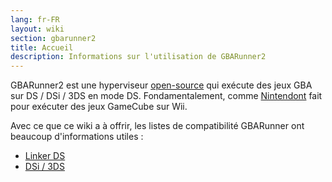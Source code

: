 ```yaml
---
lang: fr-FR
layout: wiki
section: gbarunner2
title: Accueil
description: Informations sur l'utilisation de GBARunner2
---
```


GBARunner2 est une hyperviseur [open-source](https://github.com/Gericom/GBARunner2) qui exécute des jeux GBA sur DS / DSi / 3DS en mode DS. Fondamentalement, comme [Nintendont](https://github.com/FIX94/Nintendont) fait pour exécuter des jeux GameCube sur Wii.

Avec ce que ce wiki a à offrir, les listes de compatibilité GBARunner ont beaucoup d'informations utiles :
- [Linker DS](https://wiki.gbatemp.net/wiki/GBARunner2)
- [DSi / 3DS](https://wiki.gbatemp.net/wiki/GBARunner2/DSi_3DS_Compatibility_List)
